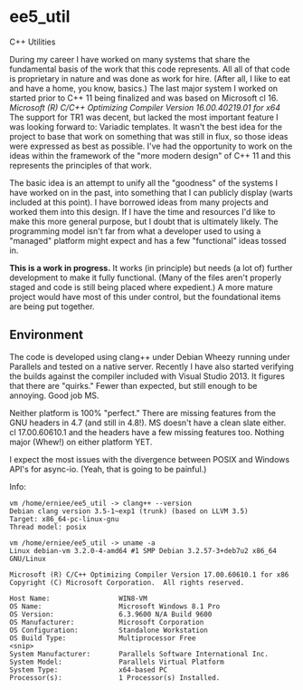 ee5_util
========

C++ Utilities

During my career I have worked on many systems that share the fundamental basis of the work that this code represents. All  all of that code is proprietary in nature and was done as work for hire. (After all, I like to eat and have a home, you know, basics.) The last major system I worked on started prior to C++ 11 being finalized and was based on Microsoft cl 16. *Microsoft (R) C/C++ Optimizing Compiler Version 16.00.40219.01 for x64* The support for TR1 was decent, but lacked the most important feature I was looking forward to: Variadic templates. It wasn't the best idea for the project to base that work on something that was still in flux, so those ideas were expressed as best as possible. I've had the opportunity to work on the ideas within the framework of the "more modern design" of C++ 11 and this represents the principles of that work.

The basic idea is an attempt to unify all the "goodness" of the systems I have worked on in the past, into something that I can publicly display (warts included at this point). I have borrowed ideas from many projects and worked them into this design. If I have the time and resources I'd like to make this more general purpose, but I doubt that is ultimately likely. The programming model isn't far from what a developer used to using a "managed" platform might expect and has a few "functional" ideas tossed in.

**This is a work in progress.** It works (in principle) but needs (a lot of) further development to make it fully functional. (Many of the files aren't properly staged and code is still being placed where expedient.) A more mature project would have most of this under control, but the foundational items are being put together.

Environment
-----------

The code is developed using clang++ under Debian Wheezy running under Parallels and tested on a native server. Recently I have also started verifying the builds against the compiler included with Visual Studio 2013. It figures that there are "quirks." Fewer than expected, but still enough to be annoying. Good job MS.

Neither platform is 100% "perfect." There are missing features from the GNU headers in 4.7 (and still in 4.8!). MS doesn't have a clean slate either. cl 17.00.60610.1 and the headers have a few missing features too. Nothing major (Whew!) on either platform YET.

I expect the most issues with the divergence between POSIX and Windows API's for async-io. (Yeah, that is going to be painful.)


Info:

```Textile
vm /home/erniee/ee5_util -> clang++ --version
Debian clang version 3.5-1~exp1 (trunk) (based on LLVM 3.5)
Target: x86_64-pc-linux-gnu
Thread model: posix
```

```Textile
vm /home/erniee/ee5_util -> uname -a
Linux debian-vm 3.2.0-4-amd64 #1 SMP Debian 3.2.57-3+deb7u2 x86_64 GNU/Linux
```

```Textile
Microsoft (R) C/C++ Optimizing Compiler Version 17.00.60610.1 for x86
Copyright (C) Microsoft Corporation.  All rights reserved.
```

```Textile
Host Name:                 WIN8-VM
OS Name:                   Microsoft Windows 8.1 Pro
OS Version:                6.3.9600 N/A Build 9600
OS Manufacturer:           Microsoft Corporation
OS Configuration:          Standalone Workstation
OS Build Type:             Multiprocessor Free
<snip>
System Manufacturer:       Parallels Software International Inc.
System Model:              Parallels Virtual Platform
System Type:               x64-based PC
Processor(s):              1 Processor(s) Installed.
```

